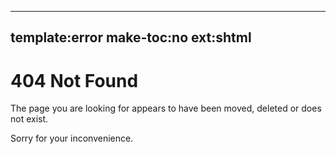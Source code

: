 -----
template:error
make-toc:no
ext:shtml
-----
# 404 Not Found

The page you are looking for appears to have been moved, deleted or does not exist.

Sorry for your inconvenience.

<!--#echo var="REQUEST_URI" -->
